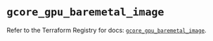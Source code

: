 # `gcore_gpu_baremetal_image`

Refer to the Terraform Registry for docs: [`gcore_gpu_baremetal_image`](https://registry.terraform.io/providers/g-core/gcore/0.31.1/docs/resources/gpu_baremetal_image).
